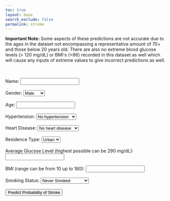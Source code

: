 ```yaml
---
toc: true
layout: base
search_exclude: false
permalink: stroke
---
```

<html lang="en">
<head>
    <meta charset="UTF-8">
    <meta name="viewport" content="width=device-width, initial-scale=1.0">
    <title>Stroke Prediction Form</title>
</head>
<body>
    <form id="strokeForm">
        <p><strong>Important Note: </strong> Some aspects of these predictions are not accurate due to the ages in the dataset not encompassing a representative amount of 70+ and those below 20 years old. There are also no extreme blood glucose levels (> 120 mg/dL) or BMI's (>86) recorded in this dataset as well which will cause any inputs of extreme values to give incorrect predictions as well.</p> <br> <br>
        <label for="name">Name:</label>
        <input type="text" id="name" name="name" required><br><br>
        <label for="gender">Gender:</label>
        <select id="gender" name="gender" required>
            <option value="Male">Male</option>
            <option value="Female">Female</option>
            <option value="Other">Other</option>
        </select><br><br>
        <label for="age">Age:</label>
        <input type="number" id="age" name="age" required><br><br>
        <label for="hypertension">Hypertension:</label>
        <select id="hypertension" name="hypertension">
            <option value="0">No hypertension</option>
            <option value="1">Has hypertension</option>
        </select><br><br>
        <label for="heart_disease">Heart Disease:</label>
        <select id="heart_disease" name="heart_disease">
            <option value="0">No heart disease</option>
            <option value="1">Has heart disease</option>
        </select><br><br>
        <label for="Residence_type">Residence Type:</label>
        <select id="Residence_type" name="Residence_type" required>
            <option value="Urban">Urban</option>
            <option value="Rural">Rural</option>
        </select><br><br>
        <label for="avg_glucose_level">Average Glucose Level (highest possible can be 290 mg/dL):</label>
        <input type="number" id="avg_glucose_level" name="avg_glucose_level" required><br><br>
        <label for="bmi">BMI (range can be from 10 up to 180):</label>
        <input type="number" id="bmi" name="bmi" required><br><br>
        <label for="smoking_status">Smoking Status:</label>
        <select id="smoking_status" name="smoking_status" required>
            <option value="never smoked">Never Smoked</option>
            <option value="smokes">Smokes/Has Smoked</option>
        </select><br><br>
        <button type="button" onclick="predictStroke()">Predict Probability of Stroke</button>
    </form>
    <div id="result"></div>
    <script>
        function predictStroke() {
            var form = document.getElementById('strokeForm');
            var name = document.getElementById('name');
            var resultDiv = document.getElementById('result');
            // Check if any required fields are empty
            var requiredFields = form.querySelectorAll('input[required], select[required]');
            var isEmpty = Array.from(requiredFields).some(field => !field.value.trim());
            if (isEmpty) {
                resultDiv.innerHTML = '<p>Please fill out all required fields.</p>';
                return;
            }
            var formData = {
                gender: form['gender'].value,
                age: form['age'].value,
                hypertension: form['hypertension'].value,
                heart_disease: form['heart_disease'].value,
                Residence_type: form['Residence_type'].value,
                avg_glucose_level: form['avg_glucose_level'].value,
                bmi: form['bmi'].value,
                smoking_status: form['smoking_status'].value
            };
            fetch('http://localhost:8086/api/stroke/predict', {
                method: 'POST',
                headers: {
                    'Content-Type': 'application/json',
                    'Accept': 'application/json'
                },
                body: JSON.stringify(formData)
            })
            .then(response => response.json())
            .then(data => {
                resultDiv.innerHTML = '<h2>Prediction Result for ' + name.value + '</h2>';
                for (var key in data) {
                    resultDiv.innerHTML += '<p>' + key + ': ' + data[key] + '</p>';
                }
                var strokeProbability = parseFloat(data['stroke_prob']);
                if (strokeProbability < 30) {
                    resultDiv.innerHTML += '<p>You are healthy and not in danger of a stroke! </p>';
                } else {
                    resultDiv.innerHTML += '<p> 💀 You are in danger of a stroke. 💀 Be sure to implement a healthy lifestyle to keep yourself far from having to face this life-threatening event! Here is a <a href="https://www.cdc.gov/stroke/prevention.htm">link</a> for more information about how to prevent a stroke. </p>';
                }
            })
            .catch(error => {
                console.error('Error:', error);
            });
        }
    </script>
</body>
</html>
